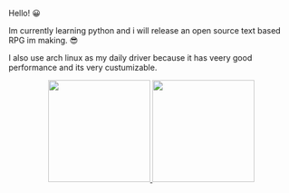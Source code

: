 Hello! 😀

Im currently learning python and i will release an open source text based RPG im making. 😎

I also use arch linux as my daily driver because it has veery good performance and its very custumizable.

<div align="center">
  <a href="https://github.com/bacalhau-seco">
  <img height="180em" src="https://github-readme-stats.vercel.app/api?username=bacalhau-seco&show_icons=true&theme=gruvbox&include_all_commits=true&count_private=true"/>
  <img height="180em" src="https://github-readme-stats.vercel.app/api/top-langs/?username=bacalhau-seco&layout=compact&langs_count=7&theme=gruvbox"/>
</div>


